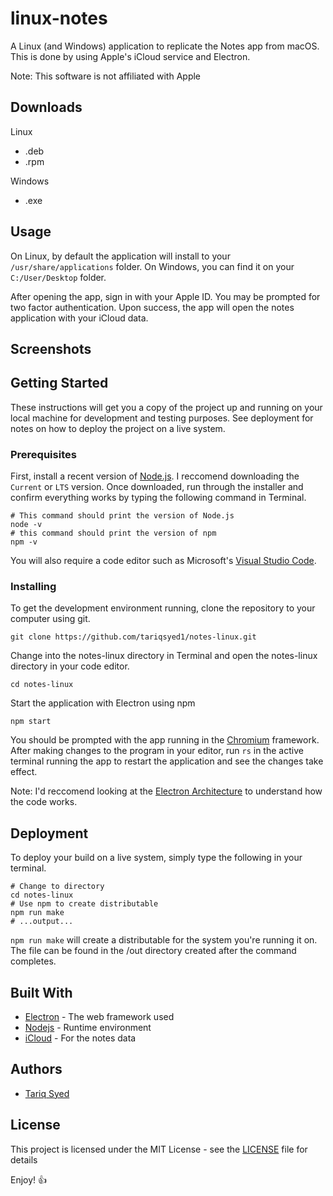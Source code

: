 
# linux-notes
A Linux (and Windows) application to replicate the Notes app from macOS. This is done by using Apple's iCloud service and Electron.


Note: This software is not affiliated with Apple

## Downloads
Linux
- .deb
- .rpm

Windows
- .exe

## Usage
On Linux, by default the application will install to your `/usr/share/applications` folder.
On Windows, you can find it on your `C:/User/Desktop` folder.

After opening the app, sign in with your Apple ID. You may be prompted for two factor authentication. Upon success, the app will open the notes application with your iCloud data.

## Screenshots


## Getting Started

These instructions will get you a copy of the project up and running on your local machine for development and testing purposes. See deployment for notes on how to deploy the project on a live system.

### Prerequisites

First, install a recent version of [Node.js](https://nodejs.org/en/download/). I reccomend downloading the `Current` or `LTS` version. Once downloaded, run through the installer and confirm everything works by typing the following command in Terminal.
```
# This command should print the version of Node.js
node -v
# this command should print the version of npm
npm -v
```

You will also require a code editor such as Microsoft's [Visual Studio Code](https://code.visualstudio.com/download).

### Installing

To get the development environment running, clone the repository to your computer using git.

```
git clone https://github.com/tariqsyed1/notes-linux.git
```

Change into the notes-linux directory in Terminal and open the notes-linux directory in your code editor.

```
cd notes-linux
```
Start the application with Electron using npm

```
npm start
```

You should be prompted with the app running in the [Chromium](https://en.wikipedia.org/wiki/Chromium_(web_browser)) framework. 
After making changes to the program in your editor, run `rs` in the active terminal running the app to restart the application and see the changes take effect.

Note: I'd reccomend looking at the [Electron Architecture](https://www.electronjs.org/docs/tutorial/application-architecture) to understand how the code works.

## Deployment

To deploy your build on a live system, simply type the following in your terminal.
```
# Change to directory
cd notes-linux
# Use npm to create distributable 
npm run make
# ...output...
```
`npm run make` will create a distributable for the system you're running it on. The file can be found in the /out directory created after the command completes.

## Built With

* [Electron](https://www.electronjs.org/) - The web framework used
* [Nodejs](https://nodejs.org) - Runtime environment
* [iCloud](https://apple,ca/icloud) - For the notes data

## Authors

* [Tariq Syed](https://github.com/tariqsyed1)


## License

This project is licensed under the MIT License - see the [LICENSE](LICENSE) file for details

Enjoy! :+1:
